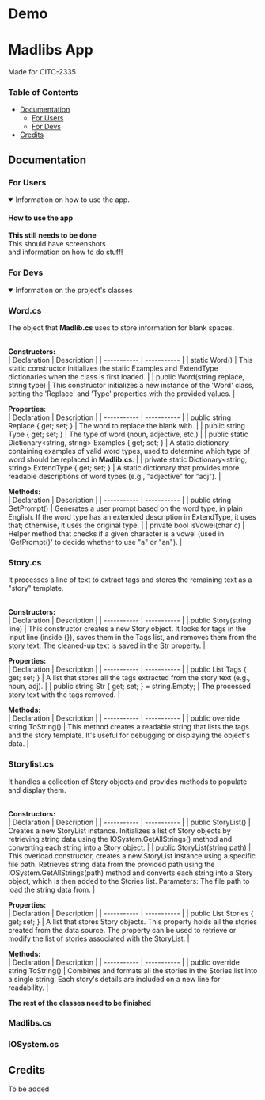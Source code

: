 # Demo

# Madlibs App
Made for CITC-2335
### Table of Contents
- [Documentation](#documentation)
  - [For Users](#for-users)
  - [For Devs](#for-devs)
- [Credits](#credits)

## Documentation

### For Users
<details open>

<summary>Information on how to use the app.</summary>

#### How to use the app
**This still needs to be done**<br/>This should have screenshots <br/> and information on how to do stuff!
</details>

### For Devs
<details open>

<summary>Information on the project's classes</summary>

### Word.cs
The object that **Madlib.cs** uses to store information for blank spaces.<br/><br/>

**Constructors:**<br/>
| Declaration | Description |
| ----------- | ----------- |
| static Word() | This static constructor initializes the static Examples and ExtendType dictionaries when the class is first loaded. |
| public Word(string replace, string type) | This constructor initializes a new instance of the 'Word' class, setting the 'Replace' and 'Type' properties with the provided values. |

**Properties:**<br/>
| Declaration | Description |
| ----------- | ----------- |
| public string Replace { get; set; } | The word to replace the blank with. |
| public string Type { get; set; } | The type of word (noun, adjective, etc.) |
| public static Dictionary<string, string> Examples { get; set; } | A static dictionary containing examples of valid word types, used to determine which type of word should be replaced in **Madlib.cs**. |
| private static Dictionary<string, string> ExtendType { get; set; } | A static dictionary that provides more readable descriptions of word types (e.g., "adjective" for "adj"). |

**Methods:**<br/>
| Declaration | Description |
| ----------- | ----------- |
| public string GetPrompt() | Generates a user prompt based on the word type, in plain English. If the word type has an extended description in ExtendType, it uses that; otherwise, it uses the original type. |
| private bool isVowel(char c) | Helper method that checks if a given character is a vowel (used in 'GetPrompt()' to decide whether to use "a" or "an"). |


### Story.cs
It processes a line of text to extract tags and stores the remaining text as a "story" template.<br/><br/>

**Constructors:**<br/>
| Declaration | Description |
| ----------- | ----------- |
| public Story(string line) | This constructor creates a new Story object. It looks for tags in the input line (inside {}), saves them in the Tags list, and removes them from the story text. The cleaned-up text is saved in the Str property. |

**Properties:**<br/>
| Declaration | Description |
| ----------- | ----------- |
| public List<string> Tags { get; set; } | A list that stores all the tags extracted from the story text (e.g., noun, adj). |
| public string Str { get; set; } = string.Empty; | The processed story text with the tags removed. |

**Methods:**<br/>
| Declaration | Description |
| ----------- | ----------- |
| public override string ToString() | This method creates a readable string that lists the tags and the story template. It's useful for debugging or displaying the object's data. |


### Storylist.cs
It handles a collection of Story objects and provides methods to populate and display them.<br/><br/>

**Constructors:**<br/>
| Declaration | Description |
| ----------- | ----------- |
| public StoryList() | Creates a new StoryList instance. Initializes a list of Story objects by retrieving string data using the IOSystem.GetAllStrings() method and converting each string into a Story object. |
| public StoryList(string path) | This overload constructor, creates a new StoryList instance using a specific file path. Retrieves string data from the provided path using the IOSystem.GetAllStrings(path) method and converts each string into a Story object, which is then added to the Stories list. Parameters: The file path to load the string data from. |

**Properties:**<br/>
| Declaration | Description |
| ----------- | ----------- |
| public List<Story> Stories { get; set; } | A list that stores Story objects. This property holds all the stories created from the data source. The property can be used to retrieve or modify the list of stories associated with the StoryList. |

**Methods:**<br/>
| Declaration | Description |
| ----------- | ----------- |
| public override string ToString() | Combines and formats all the stories in the Stories list into a single string. Each story's details are included on a new line for readability. |


**The rest of the classes need to be finished**

### Madlibs.cs
### IOSystem.cs

</details>

## Credits

To be added
